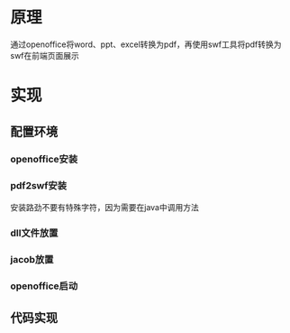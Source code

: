 # 原理

通过openoffice将word、ppt、excel转换为pdf，再使用swf工具将pdf转换为swf在前端页面展示

# 实现

## 配置环境

### openoffice安装
### pdf2swf安装
安装路劲不要有特殊字符，因为需要在java中调用方法

### dll文件放置
### jacob放置
### openoffice启动

## 代码实现